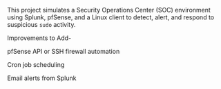 This project simulates a Security Operations Center (SOC) environment using Splunk, pfSense, and a Linux client to detect, alert, and respond to suspicious `sudo` activity.


Improvements to Add-

pfSense API or SSH firewall automation

Cron job scheduling

Email alerts from Splunk
